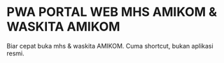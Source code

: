 # PWA PORTAL WEB MHS AMIKOM & WASKITA AMIKOM
Biar cepat buka mhs & waskita AMIKOM. Cuma shortcut, bukan aplikasi resmi.
